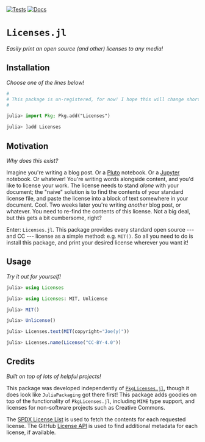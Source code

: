 [![Tests](https://github.com/cadojo/Licenses.jl/workflows/UnitTests/badge.svg)](https://github.com/cadojo/Licenses.jl/actions?query=workflow%3AUnitTests)
[![Docs](https://github.com/cadojo/Licenses.jl/workflows/Documentation/badge.svg)](https://cadojo.github.io/Licenses.jl)

# `Licenses.jl`

_Easily print an open source (and other) licenses to any media!_

## Installation

_Choose one of the lines below!_

```julia
#
# This package is un-registered, for now! I hope this will change shortly :)
#

julia> import Pkg; Pkg.add("Licenses")

julia> ]add Licenses
```

## Motivation

_Why does this exist?_

Imagine you're writing a blog post. Or a [Pluto](https://plutojl.org) notebook.
Or a [Jupyter](https://jupyter.org) notebook. Or whatever! You're writing words
alongside content, and you'd like to license your work. The license needs to
stand _alone_ with your document; the "naive" solution is to find the contents
of your standard license file, and paste the license into a block of text
somewhere in your document. Cool. Two weeks later you're writing _another_ blog
post, or whatever. You need to re-find the contents of this license. Not a big
deal, but this gets a bit cumbersome, right?

Enter: `Licenses.jl`. This package provides every standard open source --- and
CC --- license as a simple method: e.g. `MIT()`. So all you need to do is
install this package, and print your desired license wherever you want it!

## Usage

_Try it out for yourself!_

```julia
julia> using Licenses

julia> using Licenses: MIT, Unlicense

julia> MIT()

julia> Unlicense()

julia> Licenses.text(MIT(copyright="Joe(y)"))

julia> Licenses.name(License("CC-BY-4.0"))
```

## Credits

_Built on top of lots of helpful projects!_

This package was developed independently of
[`PkgLicenses.jl`](https://github.com/JuliaPackaging/PkgLicenses.jl/tree/master),
though it does look like `JuliaPackaging` got there first! This package adds
goodies on top of the functionality of `PkgLicenses.jl`, including `MIME` type
support, and licenses for non-software projects such as Creative Commons.

The [SPDX License List](https://spdx.org/licenses/) is used to fetch the
contents for each requested license. The GitHub
[License API](https://docs.github.com/en/rest/licenses) is used to find
additional metadata for each license, if available.
